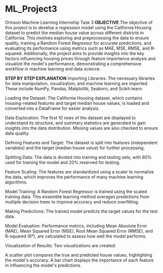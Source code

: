 # ML_Project3
Orinson Machine Learning Internship Task 3
**OBJECTIVE**
The objective of this project is to develop a regression model using the California Housing dataset to predict the median house value across different districts in California. This involves exploring and preprocessing the data to ensure quality, training a Random Forest Regressor for accurate predictions, and evaluating its performance using metrics such as MAE, MSE, RMSE, and R-squared. Additionally, the project aims to provide insights into the key factors influencing housing prices through feature importance analysis and visualize the model's performance, demonstrating a comprehensive workflow in machine learning and data science.

**STEP BY STEP EXPLANATION**
Importing Libraries:
The necessary libraries for data manipulation, visualization, and machine learning are imported. These include NumPy, Pandas, Matplotlib, Seaborn, and Scikit-learn.

Loading the Dataset:
The California Housing dataset, which contains housing-related features and target median house values, is loaded and converted into a DataFrame for easier analysis.

Data Exploration:
The first 10 rows of the dataset are displayed to understand its structure, and summary statistics are generated to gain insights into the data distribution. Missing values are also checked to ensure data quality.

Defining Features and Target:
The dataset is split into features (independent variables) and the target (median house value) for further processing.

Splitting Data:
The data is divided into training and testing sets, with 80% used for training the model and 20% reserved for testing.

Feature Scaling:
The features are standardized using a scaler to normalize the data, which improves the performance of many machine learning algorithms.

Model Training:
A Random Forest Regressor is trained using the scaled training data. This ensemble learning method averages predictions from multiple decision trees to improve accuracy and reduce overfitting.

Making Predictions:
The trained model predicts the target values for the test data.

Model Evaluation:
Performance metrics, including Mean Absolute Error (MAE), Mean Squared Error (MSE), Root Mean Squared Error (RMSE), and R-squared (R²), are calculated to assess how well the model performs.

Visualization of Results:
Two visualizations are created:

A scatter plot compares the true and predicted house values, highlighting the model's accuracy.
A bar chart displays the importance of each feature in influencing the model's predictions.
